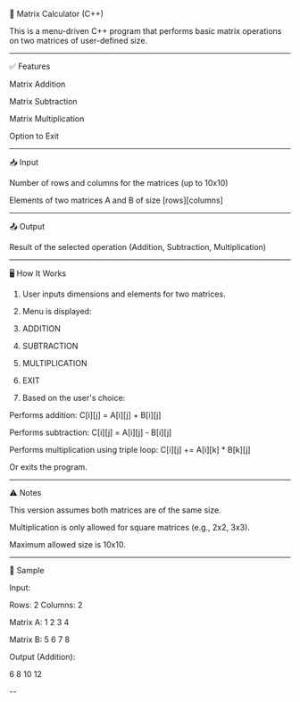 
🧮 Matrix Calculator (C++)

This is a menu-driven C++ program that performs basic matrix operations on two matrices of user-defined size.


---

✅ Features

Matrix Addition

Matrix Subtraction

Matrix Multiplication

Option to Exit



---

📥 Input

Number of rows and columns for the matrices (up to 10x10)

Elements of two matrices A and B of size [rows][columns]



---

📤 Output

Result of the selected operation (Addition, Subtraction, Multiplication)



---

🖥️ How It Works

1. User inputs dimensions and elements for two matrices.


2. Menu is displayed:

1. ADDITION
2. SUBTRACTION
3. MULTIPLICATION
4. EXIT


3. Based on the user's choice:

Performs addition: C[i][j] = A[i][j] + B[i][j]

Performs subtraction: C[i][j] = A[i][j] - B[i][j]

Performs multiplication using triple loop: C[i][j] += A[i][k] * B[k][j]

Or exits the program.





---

⚠️ Notes

This version assumes both matrices are of the same size.

Multiplication is only allowed for square matrices (e.g., 2x2, 3x3).

Maximum allowed size is 10x10.



---

📌 Sample

Input:

Rows: 2
Columns: 2

Matrix A:
1 2
3 4

Matrix B:
5 6
7 8

Output (Addition):

6 8
10 12


--
